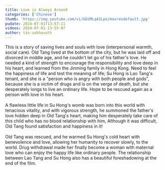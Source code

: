 ```yaml
---
title: Love is Always Around
categories: ['Chinese']
thumb: 'https://img.youtube.com/vi/GDzMLq41Lpo/maxresdefault.jpg'
pudate: 2024-07-01T13:57:11
videos: 2024-07-01-13-55-07
author: tin-sokhavuth
---
```

This is a story of saving lives and souls with love (interpersonal warmth, social care).
Old Tang lived at the bottom of the city, but he was laid off and divorced in middle age, and he couldn't let go of his father's love. He needed a kind of strength to encourage the responsibility and love deep in his heart, and learned from the Jinming family in Hong Kong. Need to feel the happiness of life and test the meaning of life; Su Hong is Lao Tang's tenant, and she is a "person who is angry with both people and gods", because she is a victim of drugs and is on the verge of death, but she desperately longs to live an ordinary life. Hope to be rescued again as a person with love in his heart.
<br/><br/>
A flawless little life in Su Hong's womb was born into this world with tenacious vitality, and with vigorous strength, he summoned the father's love hidden deep in Old Tang's heart, making him desperately take care of this child who has no blood relationship with him, Although it was difficult, Old Tang found satisfaction and happiness in it!
<br/><br/>
Old Tang was rescued, and he warmed Su Hong's cold heart with benevolence and love, allowing her humanity to recover slowly, to the world. Drug withdrawal made her finally become a woman with maternal love who can enjoy the happy life like ordinary people. The relationship between Lao Tang and Su Hong also has a beautiful foreshadowing at the end of the film.